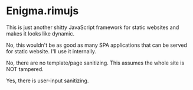 # Enigma.rimujs

This is just another shitty JavaScript framework for static websites and makes it looks like dynamic.

No, this wouldn't be as good as many SPA applications that can be served for static website. I'll use it internally.

No, there are no template/page sanitizing. This assumes the whole site is NOT tampered.

Yes, there is user-input sanitizing.
